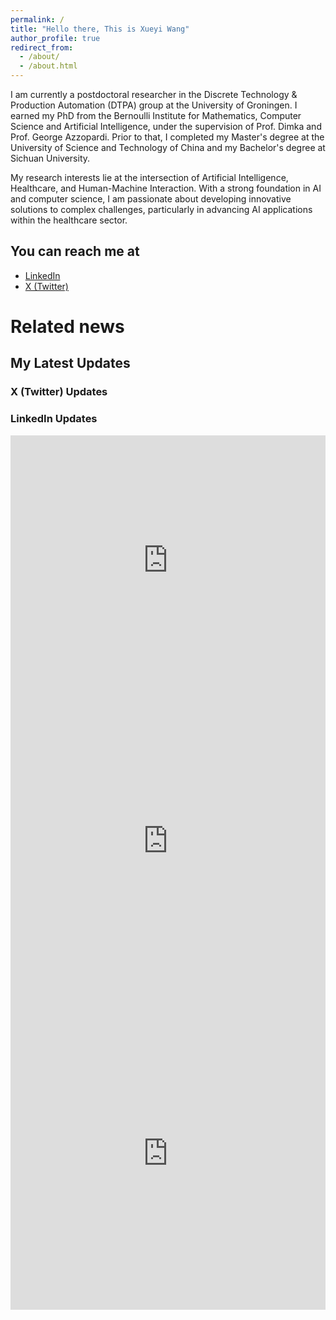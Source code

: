 ```yaml
---
permalink: /
title: "Hello there, This is Xueyi Wang"
author_profile: true
redirect_from: 
  - /about/
  - /about.html
---
```


I am currently a postdoctoral researcher in the Discrete Technology & Production Automation (DTPA) group at the University of Groningen. I earned my PhD from the Bernoulli Institute for Mathematics, Computer Science and Artificial Intelligence, under the supervision of Prof. Dimka and Prof. George Azzopardi. Prior to that, I completed my Master's degree at the University of Science and Technology of China and my Bachelor's degree at Sichuan University.​

My research interests lie at the intersection of Artificial Intelligence, Healthcare, and Human-Machine Interaction. With a strong foundation in AI and computer science, I am passionate about developing innovative solutions to complex challenges, particularly in advancing AI applications within the healthcare sector.

## You can reach me at
- [LinkedIn](https://www.linkedin.com/in/xueyiwang/)
- [X (Twitter)](https://x.com/XueyiWang_)


# Related news
## My Latest Updates

### X (Twitter) Updates
<a class="twitter-timeline" 
   href="https://twitter.com/XueyiWang_" 
   data-chrome="noheader nofooter noborders transparent"
   data-width="100%" 
   data-height="400" 
   data-theme="light"
   data-tweet-limit="3">
</a>
<script async src="https://platform.twitter.com/widgets.js" charset="utf-8"></script>

### LinkedIn Updates

<!-- First LinkedIn post -->
<iframe src="https://www.linkedin.com/embed/feed/update/urn:li:share:7310241744372051968?collapsed=1" height="399" width="504" frameborder="0" allowfullscreen="" title="Embedded post"></iframe>

<!-- Second LinkedIn post (if you have one) -->
<iframe src="https://www.linkedin.com/embed/feed/update/urn:li:share:7145827463925760000" 
        height="500" width="100%" frameborder="0" allowfullscreen="" title="LinkedIn Post 2"></iframe>

<!-- Third LinkedIn post (if you have one) -->
<iframe src="https://www.linkedin.com/embed/feed/update/urn:li:share:7134763847392034816" 
        height="500" width="100%" frameborder="0" allowfullscreen="" title="LinkedIn Post 3"></iframe>